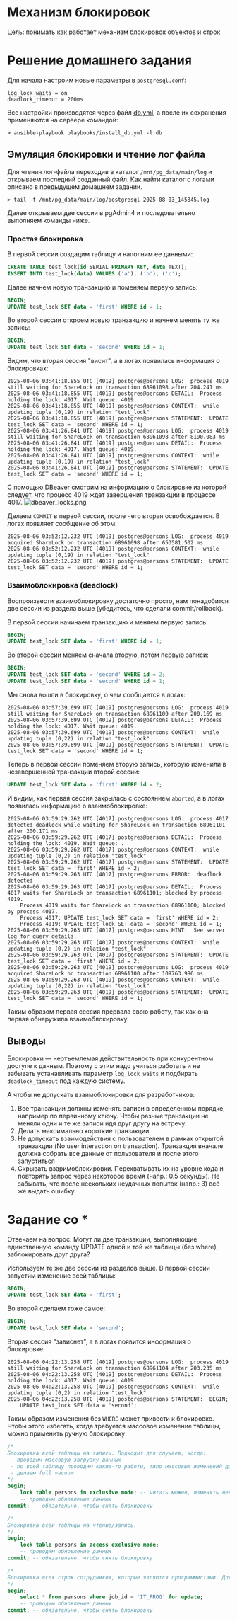 # Механизм блокировок

Цель: понимать как работает механизм блокировок объектов и строк

# Решение домашнего задания

Для начала настроим новые параметры в `postgresql.conf`:

```
log_lock_waits = on
deadlock_timeout = 200ms
```

Все настройки производятся через файл [db.yml](../deploy/vm/group_vars/db.yml), а после их сохранения применяются на сервере командой:

```shell
> ansible-playbook playbooks/install_db.yml -l db
```

## Эмуляция блокировки и чтение лог файла

Для чтения лог-файла переходив в каталог `/mnt/pg_data/main/log` и открываем последний созданный файл. Как найти каталог с логами
описано в предыдущем домашнем задании.

```shell
> tail -f /mnt/pg_data/main/log/postgresql-2025-08-03_145845.log
```

Далее открываем две сессии в pgAdmin4 и последовательно выполняем команды ниже.

### Простая блокировка

В первой сессии создадим таблицу и наполним ее данными:

```sql
CREATE TABLE test_lock(id SERIAL PRIMARY KEY, data TEXT);
INSERT INTO test_lock(data) VALUES ('a'), ('b'), ('c');
```

Далее начнем новую транзакцию и поменяем первую запись:

```sql
BEGIN;
UPDATE test_lock SET data = 'first' WHERE id = 1;
```

Во второй сессии откроем новую транзакцию и начнем менять ту же запись:

```sql
BEGIN;
UPDATE test_lock SET data = 'second' WHERE id = 1;
```

Видим, что вторая сессия "висит", а в логах появилась информация о блокировках:

```
2025-08-06 03:41:18.855 UTC [4019] postgres@persons LOG:  process 4019 still waiting for ShareLock on transaction 68961098 after 204.241 ms
2025-08-06 03:41:18.855 UTC [4019] postgres@persons DETAIL:  Process holding the lock: 4017. Wait queue: 4019.
2025-08-06 03:41:18.855 UTC [4019] postgres@persons CONTEXT:  while updating tuple (0,19) in relation "test_lock"
2025-08-06 03:41:18.855 UTC [4019] postgres@persons STATEMENT:  UPDATE test_lock SET data = 'second' WHERE id = 1;
2025-08-06 03:41:26.841 UTC [4019] postgres@persons LOG:  process 4019 still waiting for ShareLock on transaction 68961098 after 8190.083 ms
2025-08-06 03:41:26.841 UTC [4019] postgres@persons DETAIL:  Process holding the lock: 4017. Wait queue: 4019.
2025-08-06 03:41:26.841 UTC [4019] postgres@persons CONTEXT:  while updating tuple (0,19) in relation "test_lock"
2025-08-06 03:41:26.841 UTC [4019] postgres@persons STATEMENT:  UPDATE test_lock SET data = 'second' WHERE id = 1;
```

С помощью DBeaver смотрим на информацию о блокировке из которой следует, что процесс 4019 ждет завершения транзакции в процессе 4017.
![dbeaver_locks.png](img/dbeaver_locks.png)

Делаем `COMMIT` в первой сессии, после чего вторая освобождается. В логах появляет сообщение об этом:

```
2025-08-06 03:52:12.232 UTC [4019] postgres@persons LOG:  process 4019 acquired ShareLock on transaction 68961098 after 653581.502 ms
2025-08-06 03:52:12.232 UTC [4019] postgres@persons CONTEXT:  while updating tuple (0,19) in relation "test_lock"
2025-08-06 03:52:12.232 UTC [4019] postgres@persons STATEMENT:  UPDATE test_lock SET data = 'second' WHERE id = 1;
```

### Взаимоблокировка (deadlock)

Воспроизвести взаимоблокировку достаточно просто, нам понадобится две сессии из раздела выше (убедитесь, что сделали commit/rollback).

В первой сессии начинаем транзакцию и меняем первую запись:

```sql
BEGIN;
UPDATE test_lock SET data = 'first' WHERE id = 1;
```

Во второй сессии меняем сначала вторую, потом первую записи:

```sql
BEGIN;
UPDATE test_lock SET data = 'second' WHERE id = 2;
UPDATE test_lock SET data = 'second' WHERE id = 1;
```

Мы снова вошли в блокировку, о чем сообщается в логах:

```
2025-08-06 03:57:39.699 UTC [4019] postgres@persons LOG:  process 4019 still waiting for ShareLock on transaction 68961100 after 200.169 ms
2025-08-06 03:57:39.699 UTC [4019] postgres@persons DETAIL:  Process holding the lock: 4017. Wait queue: 4019.
2025-08-06 03:57:39.699 UTC [4019] postgres@persons CONTEXT:  while updating tuple (0,22) in relation "test_lock"
2025-08-06 03:57:39.699 UTC [4019] postgres@persons STATEMENT:  UPDATE test_lock SET data = 'second' WHERE id = 1;
```

Теперь в первой сессии поменяем вторую запись, которую изменили в незавершенной транзакции второй сессии:

```sql
UPDATE test_lock SET data = 'first' WHERE id = 2;
```

И видим, как первая сессия закрылась с состоянием `aborted`, а в логах появилась информацию о взаимоблокировке:

```
2025-08-06 03:59:29.262 UTC [4017] postgres@persons LOG:  process 4017 detected deadlock while waiting for ShareLock on transaction 68961101 after 200.171 ms
2025-08-06 03:59:29.262 UTC [4017] postgres@persons DETAIL:  Process holding the lock: 4019. Wait queue: .
2025-08-06 03:59:29.262 UTC [4017] postgres@persons CONTEXT:  while updating tuple (0,2) in relation "test_lock"
2025-08-06 03:59:29.262 UTC [4017] postgres@persons STATEMENT:  UPDATE test_lock SET data = 'first' WHERE id = 2;
2025-08-06 03:59:29.263 UTC [4017] postgres@persons ERROR:  deadlock detected
2025-08-06 03:59:29.263 UTC [4017] postgres@persons DETAIL:  Process 4017 waits for ShareLock on transaction 68961101; blocked by process 4019.
	Process 4019 waits for ShareLock on transaction 68961100; blocked by process 4017.
	Process 4017: UPDATE test_lock SET data = 'first' WHERE id = 2;
	Process 4019: UPDATE test_lock SET data = 'second' WHERE id = 1;
2025-08-06 03:59:29.263 UTC [4017] postgres@persons HINT:  See server log for query details.
2025-08-06 03:59:29.263 UTC [4017] postgres@persons CONTEXT:  while updating tuple (0,2) in relation "test_lock"
2025-08-06 03:59:29.263 UTC [4017] postgres@persons STATEMENT:  UPDATE test_lock SET data = 'first' WHERE id = 2;
2025-08-06 03:59:29.263 UTC [4019] postgres@persons LOG:  process 4019 acquired ShareLock on transaction 68961100 after 109763.986 ms
2025-08-06 03:59:29.263 UTC [4019] postgres@persons CONTEXT:  while updating tuple (0,22) in relation "test_lock"
2025-08-06 03:59:29.263 UTC [4019] postgres@persons STATEMENT:  UPDATE test_lock SET data = 'second' WHERE id = 1;
```

Таким образом первая сессия прервала свою работу, так как она первая обнаружила взаимоблокировку.

## Выводы

Блокировки — неотъемлемая действительность при конкурентном доступе к данным. Поэтому с этим надо учиться работать и не забывать
устанавливать параметр `log_lock_waits` и подбирать `deadlock_timeout` под каждую систему.

А чтобы не допускать взаимоблокировки для разработчиков:

1. Все транзакции должны изменять записи в определенном порядке, например по первичному ключу. Чтобы разные транзакции не меняли одни и
   те же записи идя друг другу на встречу.
2. Делать максимально короткие транзакции
3. Не допускать взаимодействия с пользователем в рамках открытой транзакции (No user interaction on transaction). Транзакция вначале должна
   собрать все данные от пользователя и после этого запуститься
4. Скрывать взаримоблокировки. Перехватывать их на уровне кода и повторять запрос через некоторое время (напр.: 0.5 секунды).
   Не забывать, что после нескольких неудачных попыток (напр.: 3) всё же выдать ошибку.

# Задание со *

Отвечаем на вопрос: Могут ли две транзакции, выполняющие единственную команду UPDATE одной и той же таблицы (без where), заблокировать друг
друга?

Используем те же две сессии из разделов выше. В первой сессии запустим изменение всей таблицы:

```sql
BEGIN;
UPDATE test_lock SET data = 'first';
```

Во второй сделаем тоже самое:

```sql
BEGIN;
UPDATE test_lock SET data = 'second';
```

Вторая сессия "зависнет", а в логах появится информация о блокировке:

```
2025-08-06 04:22:13.258 UTC [4019] postgres@persons LOG:  process 4019 still waiting for ShareLock on transaction 68961104 after 203.235 ms
2025-08-06 04:22:13.258 UTC [4019] postgres@persons DETAIL:  Process holding the lock: 4017. Wait queue: 4019.
2025-08-06 04:22:13.258 UTC [4019] postgres@persons CONTEXT:  while updating tuple (0,2) in relation "test_lock"
2025-08-06 04:22:13.258 UTC [4019] postgres@persons STATEMENT:  BEGIN;
	UPDATE test_lock SET data = 'second';
```

Таким образом изменения без `WHERE` может привести к блокировке. Чтобы этого избегать, когда требуется массовое изменение таблицы, можно 
применить ручную блокировку:

```sql
/* 
Блокировка всей таблицы на запись. Подходит для случаев, когда:
 - проводим массовую загрузку данных
 - по всей таблицу проводим какие-то работы, типо массовых изменений данных
 - делаем full vacuum
*/
begin;
	lock table persons in exclusive mode; -- читать можно, изменять нельзя
	-- проводим обновление данных
commit; -- обязательно, чтобы снять блокировку

/*
Блокировка всей таблицы на чтение/запись.
*/
begin;
	lock table persons in access exclusive mode;
	-- проводим обновление данных
commit; -- обязательно, чтобы снять блокировку

/*
Блокировка всех строк сотрудников, которые являются программистами. Для чтения они остаются доступны.
*/
begin;
	select * from persons where job_id = 'IT_PROG' for update;
	-- проводим обновление данных
commit; -- обязательно, чтобы снять блокировку
```
